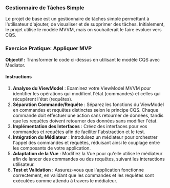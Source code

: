 ### Gestionnaire de Tâches Simple

Le projet de base est un gestionnaire de tâches simple permettant à l'utilisateur d'ajouter, de visualiser et de supprimer des tâches. Initialement, le projet utilise le modèle MVVM, mais on souhaiterait le faire évoluer vers CQS.


### Exercice Pratique: Appliquer MVP

**Objectif :** Transformer le code ci-dessus en utilisant le modèle CQS avec Mediator.

#### Instructions
1. **Analyse du ViewModel** : Examinez votre ViewModel MVVM pour identifier les opérations qui modifient l'état (commandes) et celles qui récupèrent l'état (requêtes).
2. **Séparation Commande/Requête** : Séparez les fonctions du ViewModel en commandes et requêtes distinctes selon le principe CQS. Chaque commande doit effectuer une action sans retourner de données, tandis que les requêtes doivent retourner des données sans modifier l'état.
3. **Implémentation des Interfaces** : Créez des interfaces pour vos commandes et requêtes afin de faciliter l'abstraction et le test.
4. **Intégration du Médiateur** : Introduisez un médiateur pour orchestrer l'appel des commandes et requêtes, réduisant ainsi le couplage entre les composants de votre application.
5. **Adaptation de la Vue** : Modifiez la Vue pour qu'elle utilise le médiateur afin de lancer des commandes ou des requêtes, suivant les interactions utilisateur.
6. **Test et Validation** : Assurez-vous que l'application fonctionne correctement, en validant que les commandes et les requêtes sont exécutées comme attendu à travers le médiateur.

